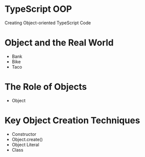 # TypeScript OOP
Creating Object-oriented TypeScript Code

# Object and the Real World
-   Bank
-   Bike
-   Taco

# The Role of Objects
-   Object

# Key Object Creation Techniques
-   Constructor
-   Object.create()
-   Object Literal
-   Class


